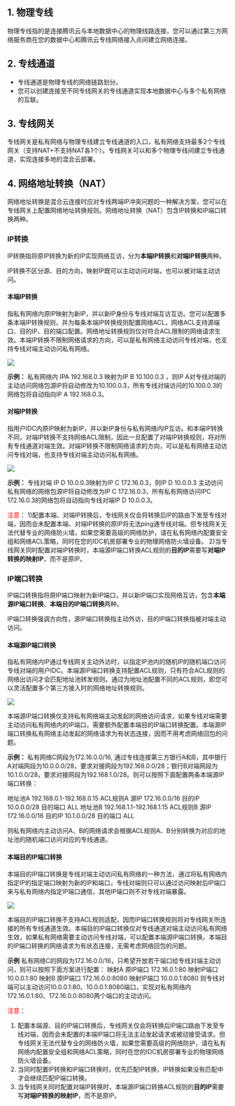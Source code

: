 ## 1. 物理专线

物理专线指的是连接腾讯云与本地数据中心的物理线路连接，您可以通过第三方网络服务商在您的数据中心和腾讯云专线网络接入点间建立网络连接。

## 2. 专线通道

- 专线通道是物理专线的网络链路划分。
- 您可以创建连接至不同专线网关的专线通道实现本地数据中心与多个私有网络的互联。

## 3.	专线网关

专线网关是私有网络与物理专线建立专线通道的入口，私有网络支持最多2个专线网关（支持NAT+不支持NAT各1个）。专线网关可以和多个物理专线间建立专线通道，实现连接多地的混合云部署。

## 4. 网络地址转换（NAT）

网络地址转换是混合云连接时应对专线两端IP冲突问题的一种解决方案，您可以在专线网关上配置网络地址转换规则。网络地址转换（NAT）包含IP转换和IP端口转换两种。

### IP转换

IP转换指将原IP转换为新的IP实现网络互访，分为**本端IP转换**和**对端IP转换**两种。

IP转换不区分源、目的方向，映射IP既可以主动访问对端，也可以被对端主动访问。

#### 本端IP转换

指私有网络内原IP映射为新IP，并以新IP身份与专线对端互访互访。您可以配置多条本端IP转换规则，并为每条本端IP转换规则配置网络ACL，网络ACL支持源端口、目的IP、目的端口配置。网络地址转换规则仅对符合ACL限制的网络请求生效。本端IP转换不限制网络请求的方向，可以是私有网络主动访问专线对端，也支持专线对端主动访问私有网络。

![](//mccdn.qcloud.com/img5695b647a827a.png)

**示例：**
私有网络内 IPA 192.168.0.3 映射为IP B 10.100.0.3 ，则IP A对专线对端的主动访问网络包源IP将自动修改为10.100.0.3，所有专线对端访问的10.100.0.3的网络包将自动指向IP A 192.168.0.3。

#### 对端IP转换

指用户IDC内原IP映射为新IP，并以新IP身份与私有网络内IP互访。和本端IP转换不同，对端IP转换不支持网络ACL限制，因此一旦配置了对端IP转换规则，将对所有专线通道对端生效。对端IP转换不限制网络请求的方向，可以是私有网络主动访问专线对端，也支持专线对端主动访问私有网络。

![](//mccdn.qcloud.com/img5695b66d18c7e.png)

**示例：**
专线对端 IP D 10.0.0.3映射为IP C 172.16.0.3，则IP D 10.0.0.3 主动访问私有网络的网络包源IP将自动修改为IP C 172.16.0.3，所有私有网络访问IPC 172.16.0.3的网络包将自动指向专线对端IP D 10.0.0.3。

<font color="red">注意</font>：
1)配置本端、对端IP转换后，专线网关仅会将转换后IP的路由下发至专线对端，因而会未配置本端、对端IP转换的原IP将无法ping通专线对端。但专线网关无法代替专业的网络防火墙，如果您需要高级的网络防护，请在私有网络内配置安全组和网络ACL策略，同时在您的IDC机房部署专业的物理网络防火墙设备。
2)当专线网关同时配置对端IP转换时，本端源IP端口转换ACL规则的**目的IP**需要写**对端IP转换的映射IP**，而不是原IP。


### IP端口转换
IP端口转换指将原IP端口映射为新IP端口，并以新IP端口实现网络互访，包含**本端源IP端口转换**、**本端目的IP端口转换**两种。

IP端口转换强调方向性，源IP端口转换指主动外访，目的IP端口转换指被对端主动访问。

#### 本端源IP端口转换

指私有网络内IP通过专线网关主动外访时，以指定IP池内的随机IP的随机端口访问专线对端的用户IDC。本端源IP端口转换支持配置ACL规则，只有符合ACL规则的网络出访问才会匹配地址池转发规则。通过为地址池配置不同的ACL规则，即您可以灵活配置多个第三方接入时的网络地址转换规则。

![](//mccdn.qcloud.com/img5695b7459a76c.png)

本端源IP端口转换仅支持私有网络端主动发起的网络访问请求，如果专线对端需要主动访问私有网络内的IP端口，需要额外配置本端目的IP端口转换配置。本端源IP端口转换私有网络主动发起的网络请求为有状态连接，因而不用考虑网络回包的问题。

**示例：**
私有网络C网段为172.16.0.0/16, 通过专线连接第三方银行A和B，其中银行A对端网段为10.0.0.0/28，要求对接网段为192.168.0.0/28；银行B对端网段为10.1.0.0/28，要求对接网段为192.168.1.0/28。则可以按照下面配置两条本端源IP端口转换：

地址池A  192.168.0.1-192.168.0.15   ACL规则A 源IP 172.16.0.0/16 目的IP 10.0.0.0/28 目的端口 ALL
地址池B   192.168.1.1-192.168.1.15  ACL规则B 源IP 172.16.0.0/16 目的IP 10.1.0.0/28 目的端口 ALL

则私有网络内主动访问A、B的网络请求会根据ACL规则A、B分别转换为对应的地址池的随机端口访问对应的专线通道。

#### 本端目的IP端口转换
本端目的IP端口转换是专线对端主动访问私有网络的一种方法，通过将私有网络内指定IP的指定端口映射为新的IP和端口，专线对端则只可以通过访问映射后IP端口来与私有网络内指定IP端口通信，其他IP端口则不对专线对端暴露。

![](//mccdn.qcloud.com/img5695b8081dc51.png)

本端目的IP端口转换不支持ACL规则适配，因而IP端口转换规则将对专线网关所连接的所有专线通道生效。本端目的IP端口转换仅对专线通道对端主动访问私有网络生效，如果私有网络需要主动访问专线对端，可以配置本端源IP端口转换。本端目的IP端口转换的网络请求为有状态连接，无需考虑网络回包的问题。

**示例**
私有网络C的网段为172.16.0.0/16，只希望开放若干端口给专线对端主动访问，则可以按照下面方案进行配置：
映射A  原IP端口 172.16.0.1:80 映射IP端口 10.0.0.1:80
映射B  原IP端口 172.16.0.0:8080 映射IP端口 10.0.0.1:8080
则专线对端可以主动访问10.0.0.1:80、10.0.0.1:8080端口，实现对私有网络内172.16.0.1:80、172.16.0.0:8080两个端口的主动访问。

<font color="red">注意</font>：
1) 配置本端源、目的IP端口转换后，专线网关仅会将转换后IP端口路由下发至专线对端，因而会未配置的本端IP端口将无法主动发起请求或被动接受请求。但专线网关无法代替专业的网络防火墙，如果您需要高级的网络防护，请在私有网络内配置安全组和网络ACL策略，同时在您的IDC机房部署专业的物理网络防火墙设备。
2) 当同时配置IP转换和IP端口转换时，优先匹配IP转换，IP转换如果没有匹配中才会继续匹配IP端口转换。
3) 当专线网关同时配置对端IP转换时，本端源IP端口转换ACL规则的**目的IP**需要写**对端IP转换的映射IP**，而不是原IP。
